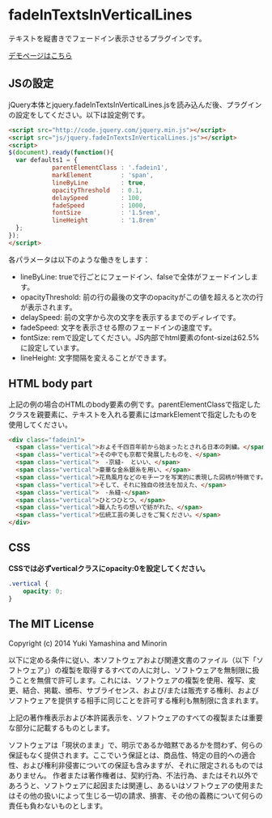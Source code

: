 fadeInTextsInVerticalLines
============================


テキストを縦書きでフェードイン表示させるプラグインです。

[デモページはこちら]()

## JSの設定

jQuery本体とjquery.fadeInTextsInVerticalLines.jsを読み込んだ後、プラグインの設定をしてください。以下は設定例です。

```HTML
<script src="http://code.jquery.com/jquery.min.js"></script>
<script src="js/jquery.fadeInTextsInVerticalLines.js"></script>
<script>
$(document).ready(function(){
  var defaults1 = {
            parentElementClass : '.fadein1',
            markElement        : 'span',
            lineByLine         : true,
            opacityThreshold   : 0.1,
            delaySpeed         : 100,
            fadeSpeed          : 1000,
            fontSize           : '1.5rem',
            lineHeight         : '1.8rem'
  };
});
</script>
```

各パラメータは以下のような働きをします：

* lineByLine: trueで行ごとにフェードイン、falseで全体がフェードインします。
* opacityThreshold: 前の行の最後の文字のopacityがこの値を超えると次の行が表示されます。
* delaySpeed: 前の文字から次の文字を表示するまでのディレイです。
* fadeSpeed: 文字を表示させる際のフェードインの速度です。
* fontSize: remで設定してください。JS内部でhtml要素のfont-sizeは62.5%に設定しています。
* lineHeight: 文字間隔を変えることができます。


## HTML body part

上記の例の場合のHTMLのbody要素の例です。parentElementClassで指定したクラスを親要素に、テキストを入れる要素にはmarkElementで指定したものを使用してください。

```HTML
<div class="fadein1">
  <span class="vertical">およそ千四百年前から始まったとされる日本の刺繍。</span>
  <span class="vertical">その中でも京都で発展したものを、</span>
  <span class="vertical">　-京縫-　といい、</span>
  <span class="vertical">豪華な金糸銀糸を用い、</span>
  <span class="vertical">花鳥風月などのモチーフを写実的に表現した図柄が特徴です。</span>
  <span class="vertical">そして、それに独自の技法を加えた、</span>
  <span class="vertical">　-糸縫-</span>
  <span class="vertical">ひとつひとつ、</span>
  <span class="vertical">職人たちの想いで紡がれた、</span>
  <span class="vertical">伝統工芸の美しさをご覧ください。</span>
</div>
```

## CSS

**CSSでは必ずverticalクラスにopacity:0を設定してください。**

```CSS
.vertical {
    opacity: 0;
}
```




## The MIT License
Copyright (c) 2014 Yuki Yamashina and Minorin

以下に定める条件に従い、本ソフトウェアおよび関連文書のファイル（以下「ソフトウェア」）の複製を取得するすべての人に対し、ソフトウェアを無制限に扱うことを無償で許可します。これには、ソフトウェアの複製を使用、複写、変更、結合、掲載、頒布、サブライセンス、および/または販売する権利、およびソフトウェアを提供する相手に同じことを許可する権利も無制限に含まれます。

上記の著作権表示および本許諾表示を、ソフトウェアのすべての複製または重要な部分に記載するものとします。

ソフトウェアは「現状のまま」で、明示であるか暗黙であるかを問わず、何らの保証もなく提供されます。ここでいう保証とは、商品性、特定の目的への適合性、および権利非侵害についての保証も含みますが、それに限定されるものではありません。 作者または著作権者は、契約行為、不法行為、またはそれ以外であろうと、ソフトウェアに起因または関連し、あるいはソフトウェアの使用またはその他の扱いによって生じる一切の請求、損害、その他の義務について何らの責任も負わないものとします。